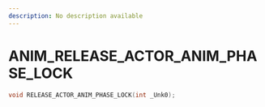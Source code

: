```yaml
---
description: No description available 
---
```


# ANIM\_RELEASE_ACTOR_ANIM_PHASE_LOCK

```cpp
void RELEASE_ACTOR_ANIM_PHASE_LOCK(int _Unk0);
```